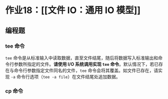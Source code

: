# 作业18：[[文件 IO：通用 IO 模型]]



## 编程题

### tee 命令

`tee` 命令是从标准输入中读取数据，直至文件结尾，随后将数据写入标准输出和命令行参数所指定的文件。**请使用 I/O 系统调用实现 `tee` 命令**。默认情况下，若已存在与命令行参数指定文件同名的文件，`tee` 命令会将其覆盖。如文件已存在，请实现 `-a` 命令行选项（`tee -a file`）在文件结尾处追加数据。
 


### cp 命令







